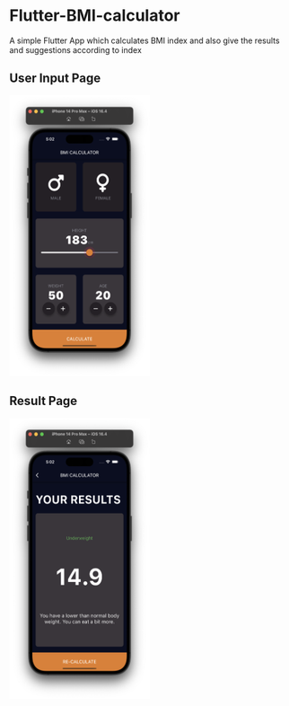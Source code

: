 # Flutter-BMI-calculator
A simple Flutter App which calculates BMI index and also give the results and suggestions according to index


## User Input Page
<img width="250" height="500" src="result.png">

## Result Page
<img width="250" height="500" src="input.png">
